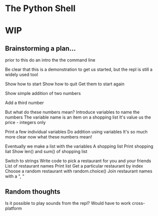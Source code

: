 # The Python Shell

# WIP

## Brainstorming a plan...

prior to this do an intro the the command line

Be clear that this is a demonstration to get us started, but the repl is still a widely used tool

Show how to start
Show how to quit
Get them to start again

Show simple addition of two numbers

Add a third number

But what do these numbers mean?
Introduce variables to name the numbers
The variable name is an item on a shopping list
It's value us the price - integers only 

Print a few individual variables 
Do addition using variables
It's so much more clear now what these numbers mean!

Eventually we make a list with the variables
A shopping list
Print shopping liat
Show len() and sum() of shopping list

Switch to strings
Write code to pick a restaurant for you and your friends
List of restaurant names
Print list
Get a particular restaurant by index
Choose a random restaurant with random.choice()
Join restaurant names with a ", "



## Random thoughts

Is it possible to play sounds from the repl?
Would have to work cross-platform

